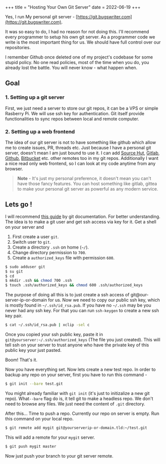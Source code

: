 +++
title = "Hosting Your Own Git Server"
date = 2022-06-19
+++

Yes, I run My personal git server -
[https://git.bugswriter.com](https://git.bugswriter.com).

It was so easy to do, I had no reason for not doing this.
I'll recommend every programmer to setup his own git server. As a programmer code we write is the most important thing for us. 
We should have full control over our repositories.
<!-- more -->
I remember Github once deleted one of my project's codebase for some stupid policy. No one read policies, most of the time when you do, you already lost the battle. You will never know - what happen when.


## Goal
### 1. Setting up a git server
First, we just need a server to store our git repos, it can be a VPS or simple Rasberry Pi. We will use ssh key for authentication. Git itself provide functionalities to sync repos between local and remote computer.

### 2. Setting up a web frontend
The idea of our git server is not to have something like github which allow me to create issues, PR, threads etc. Just because I have a personal git server, doesn't mean I am just bound to use it. I can add [Source Hut](https://sr.ht), [Gitlab](https://gitlab.com), [Github](https://github.com), [Bitbucket](https://bitbucket.com) etc. other remotes too in my git repos.
Additionally I want a nice read only web frontend, so I can look at my code anytime from any browser.
> **Note** -
> It's just my personal preference, it doesn't mean you can't have those fancy features.
> You can host something like gitlab, gittea to make your personal git server as powerful as any modern service.

## Lets go !
I will recommend [this guide](https://git-scm.com/book/en/v2/Git-on-the-Server-Setting-Up-the-Server) by git documentation. For better understanding.
The idea is to make a git user and get ssh access via key for it.
Get a shell on your server and
1. First create a user `git`.
2. Switch user to `git`.
3. Create a directory `.ssh` on home (`~/`).
4. Change directory permission to `700`.
5. Create a `authorized_keys` file with permission `600`.

```sh
$ sudo adduser git
$ su git
$ cd
$ mkdir .ssh && chmod 700 .ssh
$ touch .ssh/authorized_keys && chmod 600 .ssh/authorized_keys
```
The purpose of doing all this is to just create a ssh access of git@our-server-ip-or-domain for us.
Now we need to copy our public ssh key, which is mostly found in `~/.ssh/id_rsa.pub`.
If you have no `~/.ssh` may be you never had any ssh key.
For that you can run `ssh-keygen` to create a new ssh key pair.

```sh
$ cat ~/.ssh/id_rsa.pub | xclip -sel c
```
Once you copied your ssh public key, paste it in `git@yourserver:~/.ssh/authorized_keys` (The file you just created).
This will tell ssh on your server to trust anyone who have the private key of this public key your just pasted.

Boom!
That's it.

Now you have everything set. Now lets create a new test repo.
In order to backup any repo on your server, first you have to run this command -
```sh
$ git init --bare test.git
```
You might already familiar with `git init` (it's just to initizalize a new git repo).
What`--bare` flag do is, it tell git to make a headless repo. We don't need to browse any files. We just need the content of
`.git` directory.

After this...
Time to push a repo.
Currently our repo on server is empty.
Run this command on your local repo.
```sh
$ git remote add mygit git@yourserverip-or-domain.tld:~/test.git
```
This will add a remote for your `mygit` server.
```sh
$ git push mygit master
```
Now just push your branch to your git server remote.
